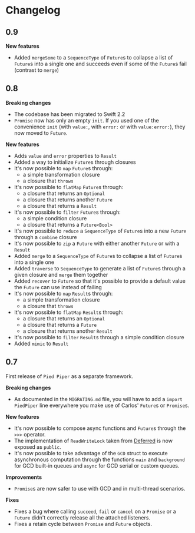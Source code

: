 # Changelog

## 0.9

**New features**
- Added `mergeSome` to a `SequenceType` of `Future`s to collapse a list of `Future`s into a single one and succeeds even if some of the `Future`s fail (contrast to `merge`)

## 0.8

**Breaking changes**
- The codebase has been migrated to Swift 2.2
- `Promise` now has only an empty `init`. If you used one of the convenience `init` (with `value:`, with `error:` or with `value:error:`), they now moved to `Future`.

**New features**
- Adds `value` and `error` properties to `Result`
- Added a way to initialize `Future`s through closures
- It's now possible to `map` `Future`s through:
  - a simple transformation closure
  - a closure that `throws`
- It's now possible to `flatMap` `Future`s through:
  - a closure that returns an `Optional`
  - a closure that returns another `Future`
  - a closure that returns a `Result`  
- It's now possible to `filter` `Future`s through:
  - a simple condition closure
  - a closure that returns a `Future<Bool>`
- It's now possible to `reduce` a `SequenceType` of `Future`s into a new `Future` through a `combine` closure 
- It's now possible to `zip` a `Future` with either another `Future` or with a `Result`
- Added `merge` to a `SequenceType` of `Future`s to collapse a list of `Future`s into a single one
- Added `traverse` to `SequenceType` to generate a list of `Future`s through a given closure and `merge` them together
- Added `recover` to `Future` so that it's possible to provide a default value the `Future` can use instead of failing
- It's now possible to `map` `Result`s through:
  - a simple transformation closure
  - a closure that `throws`
- It's now possible to `flatMap` `Result`s through:
  - a closure that returns an `Optional`
  - a closure that returns a `Future`
  - a closure that returns another `Result`
- It's now possible to `filter` `Result`s through a simple condition closure  
- Added `mimic` to `Result`


## 0.7

First release of `Pied Piper` as a separate framework.

**Breaking changes**
- As documented in the `MIGRATING.md` file, you will have to add a `import PiedPiper` line everywhere you make use of Carlos' `Future`s or `Promise`s.

**New features**
- It's now possible to compose async functions and `Future`s through the `>>>` operator.
- The implementation of `ReadWriteLock` taken from [Deferred](https://github.com/bignerdranch/Deferred) is now exposed as `public`.
- It's now possible to take advantage of the `GCD` struct to execute asynchronous computation through the functions `main` and `background` for GCD built-in queues and `async` for GCD serial or custom queues.

**Improvements**
- `Promise`s are now safer to use with GCD and in multi-thread scenarios.

**Fixes**
- Fixes a bug where calling `succeed`, `fail` or `cancel` on a `Promise` or a `Future` didn't correctly release all the attached listeners.
- Fixes a retain cycle between `Promise` and `Future` objects.
